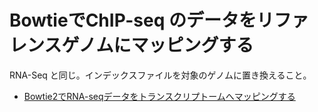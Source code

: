 # BowtieでChIP-seq のデータをリファレンスゲノムにマッピングする
RNA-Seq と同じ。インデックスファイルを対象のゲノムに置き換えること。
  * [Bowtie2でRNA-seqデータをトランスクリプトームへマッピングする](../RNA-Seq/bowtie2_transcript.md)
